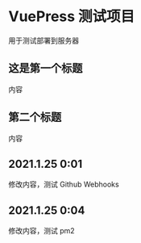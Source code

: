 # VuePress 测试项目

用于测试部署到服务器

## 这是第一个标题

内容

## 第二个标题

内容

## 2021.1.25 0:01

修改内容，测试 Github Webhooks

## 2021.1.25 0:04

修改内容，测试 pm2
